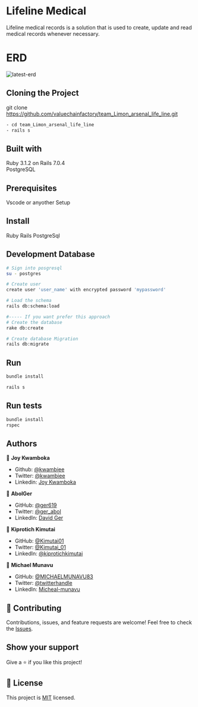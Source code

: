 
# Lifeline Medical

Lifeline medical records is a solution that is used to create, update and read medical records whenever necessary.

# ERD
![latest-erd](https://user-images.githubusercontent.com/62090797/204808231-d873ce66-1b89-4abe-bcb1-696b983fc5f1.png)

## Cloning the Project
git clone https://github.com/valuechainfactory/team_Limon_arsenal_life_line.git

```bash
- cd team_Limon_arsenal_life_line
- rails s
```

## Built with
Ruby 3.1.2 on Rails 7.0.4 <br>
PostgreSQL

## Prerequisites
Vscode or anyother Setup

## Install
Ruby
Rails
PostgreSql

## Development Database
```bash
# Sign into posgresql
su - postgres

# Create user
create user 'user_name' with encrypted password 'mypassword'

# Load the schema
rails db:schema:load

#----- If you want prefer this approach
# Create the database
rake db:create

# Create database Migration
rails db:migrate
```

## Run
```bash 
bundle install

rails s
```
## Run tests
```bash
bundle install
rspec
```

## Authors

👤 **Joy Kwamboka**

- Github: [@kwambiee](https://github.com/kwambiee)
- Twitter: [@kwambiee](https://twitter.com/kwambiee)
- Linkedin: [Joy Kwamboka](https://www.linkedin.com/in/joy-kwamboka)

👤 **AbolGer**

- GitHub: [@ger619](https://github.com/ger619)
- Twitter: [@ger_abol](https://twitter.com/ger_abol)
- LinkedIn: [David Ger](https://linkedin.com/in/david-ger-426b4576)

👤 **Kiprotich Kimutai**

- GitHub: [@Kimutai01](https://github.com/Kimutai01)
- Twitter: [@Kimutai_01](https://twitter.com/Kimutai_01?s=09)
- LinkedIn: [@kiprotichkimutai](https://www.linkedin.com/m/in/kimutai-kiprotich-1b5045216)

👤 **Michael Munavu**

- GitHub: [@MICHAELMUNAVU83](https://github.com/MICHAELMUNAVU83)
- Twitter: [@twitterhandle](https://twitter.com/MichealTrance1)
- LinkedIn: [Micheal-munavu](https://www.linkedin.com/in/michael-munavu/)

## 🤝 Contributing

Contributions, issues, and feature requests are welcome!
Feel free to check the [Issues](https://github.com/MICHAELMUNAVU83/no-app-for-this-lifeline/issues).

## Show your support

Give a ⭐️ if you like this project!

## 📝 License

This project is [MIT](./MIT.md) licensed.

